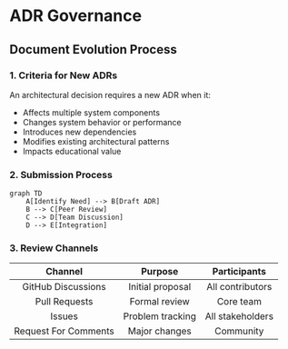 # ADR Governance
## Document Evolution Process
### 1. Criteria for New ADRs
An architectural decision requires a new ADR when it:
- Affects multiple system components
- Changes system behavior or performance
- Introduces new dependencies
- Modifies existing architectural patterns
- Impacts educational value

### 2. Submission Process
```mermaid
graph TD
    A[Identify Need] --> B[Draft ADR]
    B --> C[Peer Review]
    C --> D[Team Discussion]
    D --> E[Integration]
```

### 3. Review Channels
| Channel | Purpose | Participants |
|:-------:|:-------:|:------------:|
| GitHub Discussions | Initial proposal | All contributors |
| Pull Requests | Formal review | Core team |
| Issues | Problem tracking | All stakeholders |
| Request For Comments | Major changes | Community |